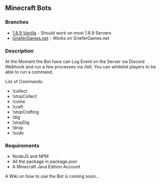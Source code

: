 ## Minecraft Bots
### Branches
- [1.8.9 Vanilla](https://github.com/TigerbyteDev/minecraft-bot/tree/1.8.9-Vanilla) - Should work on most 1.8.9 Servers
- [GrieferGames.net](https://github.com/TigerbyteDev/minecraft-bot/tree/griefergames) - Works on GrieferGames.net

### Description
At the Moment the Bot have can Log Event on the Server via Discord Webhook and run a few processes via /tell.
You can whitelist players to be able to run a command.

List of Commands:
- !collect <blockname>
- !stopCollect
- !come
- !craft <Item> <Resulting Amount> <Amount of Items to craft>
- !stopCrafting
- !dig <blockname>
- !stopDig
- !drop <Item> <Amount>
- !sudo <Command>

### Requirements
- NodeJS and NPM
- All the package in package.json
- A Minecraft Java Edition Account

A Wiki on how to use the Bot is coming soon...